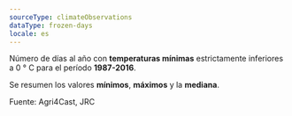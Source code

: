 ```yaml
---
sourceType: climateObservations
dataType: frozen-days
locale: es
---
```


Número de días al año con **temperaturas mínimas** estrictamente inferiores a 0
° C para el período **1987-2016**.

Se resumen los valores **mínimos**, **máximos** y la **mediana**.

Fuente: Agri4Cast, JRC
